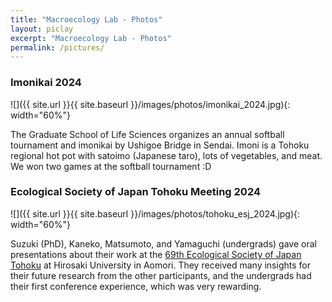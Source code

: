 ```yaml
---
title: "Macroecology Lab - Photos"
layout: piclay
excerpt: "Macroecology Lab - Photos"
permalink: /pictures/
---
```


### Imonikai 2024
![]({{ site.url }}{{ site.baseurl }}/images/photos/imonikai_2024.jpg){: width="60%"}

The Graduate School of Life Sciences organizes an annual softball tournament and imonikai by Ushigoe Bridge in Sendai. Imoni is a Tohoku regional hot pot with satoimo (Japanese taro), lots of vegetables, and meat. We won two games at the softball tournament :D

### Ecological Society of Japan Tohoku Meeting 2024
![]({{ site.url }}{{ site.baseurl }}/images/photos/tohoku_esj_2024.jpg){: width="60%"}

Suzuki (PhD), Kaneko, Matsumoto, and Yamaguchi (undergrads) gave oral presentations about their work at the [69th Ecological Society of Japan Tohoku](https://sites.google.com/view/esj-tohoku69) at Hirosaki University in Aomori. They received many insights for their future research from the other participants, and the undergrads had their first conference experience, which was very rewarding.




